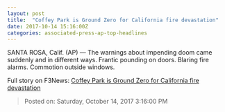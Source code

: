 ```yaml
---
layout: post
title:  "Coffey Park is Ground Zero for California fire devastation"
date: 2017-10-14 15:16:00Z
categories: associated-press-ap-top-headlines
---
```


SANTA ROSA, Calif. (AP) — The warnings about impending doom came suddenly and in different ways. Frantic pounding on doors. Blaring fire alarms. Commotion outside windows.


Full story on F3News: [Coffey Park is Ground Zero for California fire devastation](http://www.f3nws.com/n/2ajzrC)

> Posted on: Saturday, October 14, 2017 3:16:00 PM
